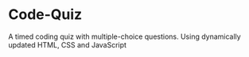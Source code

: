 # Code-Quiz
A timed coding quiz with multiple-choice questions. Using dynamically updated HTML, CSS and JavaScript 
